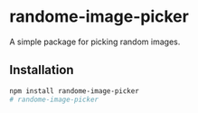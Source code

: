 # randome-image-picker

A simple package for picking random images.

## Installation

```bash
npm install randome-image-picker
#   r a n d o m e - i m a g e - p i c k e r  
 